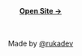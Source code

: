 <div align="center">
	<a href="https://jonathanbogie.me"><strong>Open Site &rarr;</strong></a>
  <br><br><br>
  
  Made by [@rukadev](https://github.com/jbogs)
</div>
